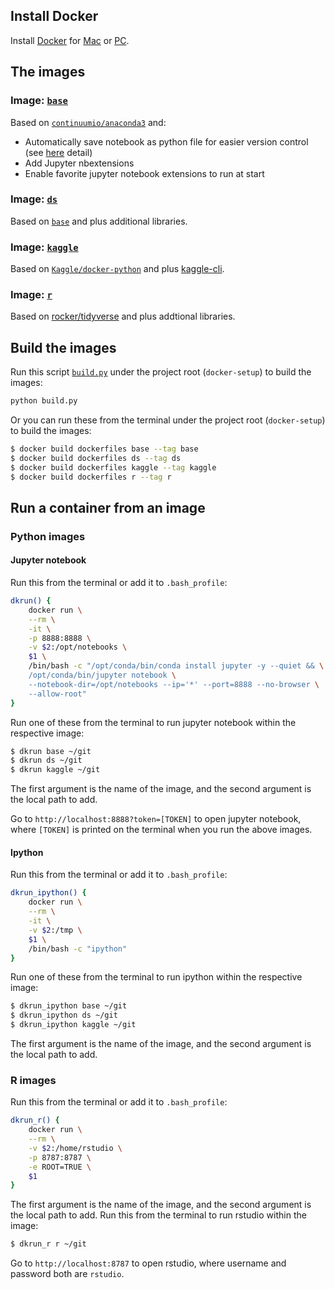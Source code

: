 ## Install Docker
Install [Docker](https://www.docker.com/) for [Mac](https://www.docker.com/docker-mac) or [PC](https://www.docker.com/docker-windows).

## The images
### Image: [`base`](https://github.com/yang-zhang/docker-setup/blob/master/base/Dockerfile)
Based on [`continuumio/anaconda3`](https://hub.docker.com/r/continuumio/anaconda3/) and:
- Automatically save notebook as python file for easier version control (see [here](https://github.com/yang-zhang/docker-setup/blob/master/save_notebook_as_py_file.md) detail)
- Add Jupyter nbextensions
- Enable favorite jupyter notebook extensions to run at start
### Image: [`ds`](https://github.com/yang-zhang/docker-setup/blob/master/ds/Dockerfile)
Based on [`base`](https://github.com/yang-zhang/docker-setup/blob/master/base/Dockerfile) and plus additional libraries.
### Image: [`kaggle`](https://github.com/yang-zhang/docker-setup/blob/master/kaggle/Dockerfile)
Based on [`Kaggle/docker-python`](https://github.com/Kaggle/docker-python) and plus [kaggle-cli](https://github.com/floydwch/kaggle-cli).
### Image: [`r`](https://github.com/yang-zhang/docker-setup/blob/master/r/Dockerfile)
Based on [rocker/tidyverse](https://hub.docker.com/r/rocker/tidyverse/) and plus addtional libraries.
## Build the images
Run this script [`build.py`](https://github.com/yang-zhang/docker-setup/blob/master/build.py) under the project root (`docker-setup`)  to build the images:
```sh
python build.py
```

Or you can run these from the terminal under the project root (`docker-setup`) to build the images:
```sh
$ docker build dockerfiles base --tag base
$ docker build dockerfiles ds --tag ds
$ docker build dockerfiles kaggle --tag kaggle
$ docker build dockerfiles r --tag r
```

## Run a container from an image
### Python images
#### Jupyter notebook
Run this from the terminal or add it to `.bash_profile`:
```sh
dkrun() {
	docker run \
	--rm \
	-it \
	-p 8888:8888 \
	-v $2:/opt/notebooks \
	$1 \
	/bin/bash -c "/opt/conda/bin/conda install jupyter -y --quiet && \
	/opt/conda/bin/jupyter notebook \
	--notebook-dir=/opt/notebooks --ip='*' --port=8888 --no-browser \
	--allow-root"
}
```
Run one of these from the terminal to run jupyter notebook within the respective image:
```sh
$ dkrun base ~/git
$ dkrun ds ~/git
$ dkrun kaggle ~/git
```
The first argument is the name of the image, and the second argument is the local path to add.

Go to `http://localhost:8888?token=[TOKEN]` to open jupyter notebook, where `[TOKEN]` is printed on the terminal when you run the above images.
#### Ipython
Run this from the terminal or add it to `.bash_profile`:
```sh
dkrun_ipython() {
	docker run \
	--rm \
	-it \
	-v $2:/tmp \
	$1 \
	/bin/bash -c "ipython"
}
```
Run one of these from the terminal to run ipython within the respective image:
```sh
$ dkrun_ipython base ~/git
$ dkrun_ipython ds ~/git
$ dkrun_ipython kaggle ~/git
```
The first argument is the name of the image, and the second argument is the local path to add.
### R images
Run this from the terminal or add it to `.bash_profile`:
```sh
dkrun_r() {
	docker run \
	--rm \
	-v $2:/home/rstudio \
	-p 8787:8787 \
	-e ROOT=TRUE \
	$1
}
```
The first argument is the name of the image, and the second argument is the local path to add.
Run this from the terminal to run rstudio within the image:
```sh
$ dkrun_r r ~/git
```
Go to `http://localhost:8787` to open rstudio, where username and password both are `rstudio`.
